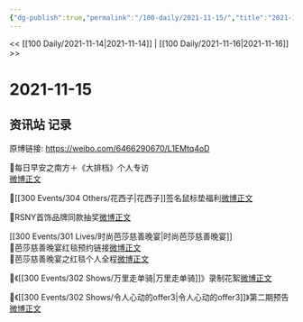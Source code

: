 ```yaml
---
{"dg-publish":true,"permalink":"/100-daily/2021-11-15/","title":"2021-11-15"}
---
```



<< [[100 Daily/2021-11-14\|2021-11-14]] | [[100 Daily/2021-11-16\|2021-11-16]] >>

# 2021-11-15

## 资讯站 记录

原博链接: https://weibo.com/6466290670/L1EMtq4oD

🌄每日早安之南方＋《大排档》个人专访  
[微博正文](https://m.weibo.cn/6466290670/4703715342944014)

💎[[300 Events/304 Others/花西子\|花西子]]签名鼠标垫福利[微博正文](https://m.weibo.cn/6466290670/4703899850638530)

💎RSNY首饰品牌同款抽奖[微博正文](https://m.weibo.cn/6466290670/4703776039243021)

[[300 Events/301 Lives/时尚芭莎慈善晚宴\|时尚芭莎慈善晚宴]]  
💎芭莎慈善晚宴红毯预约链接[微博正文](https://m.weibo.cn/6466290670/4703861473020010)  
💎芭莎慈善晚宴之红毯个人全程[微博正文](https://m.weibo.cn/6466290670/4703870808492483)

💎《[[300 Events/302 Shows/万里走单骑\|万里走单骑]]》录制花絮[微博正文](https://m.weibo.cn/6466290670/4703786062840187)

💎《[[300 Events/302 Shows/令人心动的offer3\|令人心动的offer3]]》第二期预告[微博正文](https://m.weibo.cn/6466290670/4703817944270065)
